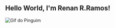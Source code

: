 ## Hello World, I'm Renan R.Ramos!
![Gif do Pinguim](https://media2.giphy.com/media/v1.Y2lkPTc5MGI3NjExdW1jeXZlbHRwa3dicTc0NXU0Z2Z5aWxvaTBpaTh3cWx4ZWpnZXFnciZlcD12MV9pbnRlcm5hbF9naWZfYnlfaWQmY3Q9Zw/2IudUHdI075HL02Pkk/giphy.gif)

<!--
**Renanrramos30/renanrramos30** is a ✨ _special_ ✨ repository because its `README.md` (this file) appears on your GitHub profile.

Here are some ideas to get you started:

- 🔭 I’m currently working on ...
- 🌱 I’m currently learning ...
- 👯 I’m looking to collaborate on ...
- 🤔 I’m looking for help with ...
- 💬 Ask me about ...
- 📫 How to reach me: ...
- 😄 Pronouns: ...
- ⚡ Fun fact: ...
-->
